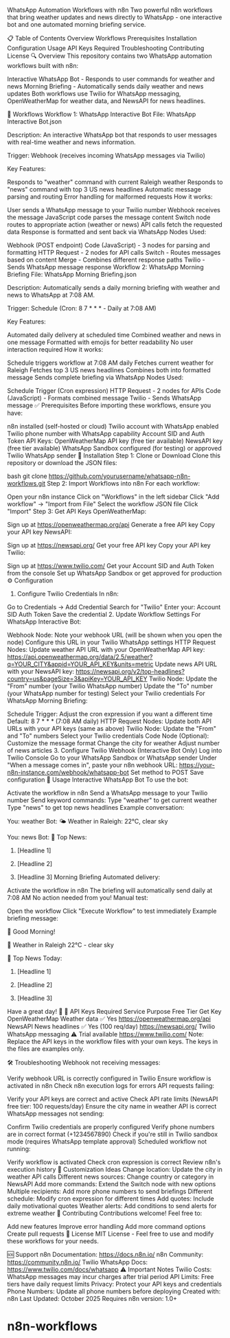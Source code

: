 WhatsApp Automation Workflows with n8n
Two powerful n8n workflows that bring weather updates and news directly to WhatsApp - one interactive bot and one automated morning briefing service.

📋 Table of Contents
Overview
Workflows
Prerequisites
Installation
Configuration
Usage
API Keys Required
Troubleshooting
Contributing
License
🔍 Overview
This repository contains two WhatsApp automation workflows built with n8n:

Interactive WhatsApp Bot - Responds to user commands for weather and news
Morning Briefing - Automatically sends daily weather and news updates
Both workflows use Twilio for WhatsApp messaging, OpenWeatherMap for weather data, and NewsAPI for news headlines.

📁 Workflows
Workflow 1: WhatsApp Interactive Bot
File: WhatsApp Interactive Bot.json

Description: An interactive WhatsApp bot that responds to user messages with real-time weather and news information.

Trigger: Webhook (receives incoming WhatsApp messages via Twilio)

Key Features:

Responds to "weather" command with current Raleigh weather
Responds to "news" command with top 3 US news headlines
Automatic message parsing and routing
Error handling for malformed requests
How it works:

User sends a WhatsApp message to your Twilio number
Webhook receives the message
JavaScript code parses the message content
Switch node routes to appropriate action (weather or news)
API calls fetch the requested data
Response is formatted and sent back via WhatsApp
Nodes Used:

Webhook (POST endpoint)
Code (JavaScript) - 3 nodes for parsing and formatting
HTTP Request - 2 nodes for API calls
Switch - Routes messages based on content
Merge - Combines different response paths
Twilio - Sends WhatsApp message response
Workflow 2: WhatsApp Morning Briefing
File: WhatsApp Morning Briefing.json

Description: Automatically sends a daily morning briefing with weather and news to WhatsApp at 7:08 AM.

Trigger: Schedule (Cron: 8 7 * * * - Daily at 7:08 AM)

Key Features:

Automated daily delivery at scheduled time
Combined weather and news in one message
Formatted with emojis for better readability
No user interaction required
How it works:

Schedule triggers workflow at 7:08 AM daily
Fetches current weather for Raleigh
Fetches top 3 US news headlines
Combines both into formatted message
Sends complete briefing via WhatsApp
Nodes Used:

Schedule Trigger (Cron expression)
HTTP Request - 2 nodes for APIs
Code (JavaScript) - Formats combined message
Twilio - Sends WhatsApp message
✅ Prerequisites
Before importing these workflows, ensure you have:

n8n installed (self-hosted or cloud)
Twilio account with WhatsApp enabled
Twilio phone number with WhatsApp capability
Account SID and Auth Token
API Keys:
OpenWeatherMap API key (free tier available)
NewsAPI key (free tier available)
WhatsApp Sandbox configured (for testing) or approved Twilio WhatsApp sender
🚀 Installation
Step 1: Clone or Download
Clone this repository or download the JSON files:

bash
git clone https://github.com/yourusername/whatsapp-n8n-workflows.git
Step 2: Import Workflows into n8n
For each workflow:

Open your n8n instance
Click on "Workflows" in the left sidebar
Click "Add workflow" → "Import from File"
Select the workflow JSON file
Click "Import"
Step 3: Get API Keys
OpenWeatherMap:

Sign up at https://openweathermap.org/api
Generate a free API key
Copy your API key
NewsAPI:

Sign up at https://newsapi.org/
Get your free API key
Copy your API key
Twilio:

Sign up at https://www.twilio.com/
Get your Account SID and Auth Token from the console
Set up WhatsApp Sandbox or get approved for production
⚙️ Configuration
1. Configure Twilio Credentials
In n8n:

Go to Credentials → Add Credential
Search for "Twilio"
Enter your:
Account SID
Auth Token
Save the credential
2. Update Workflow Settings
For WhatsApp Interactive Bot:

Webhook Node:
Note your webhook URL (will be shown when you open the node)
Configure this URL in your Twilio WhatsApp settings
HTTP Request Nodes:
Update weather API URL with your OpenWeatherMap API key:
     https://api.openweathermap.org/data/2.5/weather?q=YOUR_CITY&appid=YOUR_API_KEY&units=metric
Update news API URL with your NewsAPI key:
     https://newsapi.org/v2/top-headlines?country=us&pageSize=3&apiKey=YOUR_API_KEY
Twilio Node:
Update the "From" number (your Twilio WhatsApp number)
Update the "To" number (your WhatsApp number for testing)
Select your Twilio credentials
For WhatsApp Morning Briefing:

Schedule Trigger:
Adjust the cron expression if you want a different time
Default: 8 7 * * * (7:08 AM daily)
HTTP Request Nodes:
Update both API URLs with your API keys (same as above)
Twilio Node:
Update the "From" and "To" numbers
Select your Twilio credentials
Code Node (Optional):
Customize the message format
Change the city for weather
Adjust number of news articles
3. Configure Twilio Webhook (Interactive Bot Only)
Log into Twilio Console
Go to your WhatsApp Sandbox or WhatsApp sender
Under "When a message comes in", paste your n8n webhook URL:
   https://your-n8n-instance.com/webhook/whatsapp-bot
Set method to POST
Save configuration
📖 Usage
Interactive WhatsApp Bot
To use the bot:

Activate the workflow in n8n
Send a WhatsApp message to your Twilio number
Send keyword commands:
Type "weather" to get current weather
Type "news" to get top news headlines
Example conversation:

You: weather
Bot: 🌤️ Weather in Raleigh: 22°C, clear sky

You: news
Bot: 📰 Top News:

1. [Headline 1]

2. [Headline 2]

3. [Headline 3]
Morning Briefing
Automated delivery:

Activate the workflow in n8n
The briefing will automatically send daily at 7:08 AM
No action needed from you!
Manual test:

Open the workflow
Click "Execute Workflow" to test immediately
Example briefing message:

🌅 Good Morning!

📍 Weather in Raleigh
22°C - clear sky

📰 Top News Today:
1. [Headline 1]

2. [Headline 2]

3. [Headline 3]

Have a great day! 🚀
🔑 API Keys Required
Service	Purpose	Free Tier	Get Key
OpenWeatherMap	Weather data	✅ Yes	https://openweathermap.org/api
NewsAPI	News headlines	✅ Yes (100 req/day)	https://newsapi.org/
Twilio	WhatsApp messaging	⚠️ Trial available	https://www.twilio.com/
Note: Replace the API keys in the workflow files with your own keys. The keys in the files are examples only.

🛠️ Troubleshooting
Webhook not receiving messages:

Verify webhook URL is correctly configured in Twilio
Ensure workflow is activated in n8n
Check n8n execution logs for errors
API requests failing:

Verify your API keys are correct and active
Check API rate limits (NewsAPI free tier: 100 requests/day)
Ensure the city name in weather API is correct
WhatsApp messages not sending:

Confirm Twilio credentials are properly configured
Verify phone numbers are in correct format (+1234567890)
Check if you're still in Twilio sandbox mode (requires WhatsApp template approval)
Scheduled workflow not running:

Verify workflow is activated
Check cron expression is correct
Review n8n's execution history
🎨 Customization Ideas
Change location: Update the city in weather API calls
Different news sources: Change country or category in NewsAPI
Add more commands: Extend the Switch node with new options
Multiple recipients: Add more phone numbers to send briefings
Different schedule: Modify cron expression for different times
Add quotes: Include daily motivational quotes
Weather alerts: Add conditions to send alerts for extreme weather
🤝 Contributing
Contributions welcome! Feel free to:

Add new features
Improve error handling
Add more command options
Create pull requests
📝 License
MIT License - Feel free to use and modify these workflows for your needs.

🆘 Support
n8n Documentation: https://docs.n8n.io/
n8n Community: https://community.n8n.io/
Twilio WhatsApp Docs: https://www.twilio.com/docs/whatsapp
⚠️ Important Notes
Twilio Costs: WhatsApp messages may incur charges after trial period
API Limits: Free tiers have daily request limits
Privacy: Protect your API keys and credentials
Phone Numbers: Update all phone numbers before deploying
Created with: n8n
Last Updated: October 2025
Requires n8n version: 1.0+

# n8n-workflows
